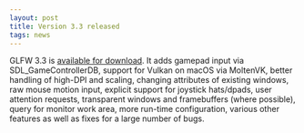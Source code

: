 ```yaml
---
layout: post
title: Version 3.3 released
tags: news
---
```


GLFW 3.3 is [available for download](download.html).  It adds gamepad input via
SDL\_GameControllerDB, support for Vulkan on macOS via MoltenVK, better handling
of high-DPI and scaling, changing attributes of existing windows, raw mouse
motion input, explicit support for joystick hats/dpads, user attention requests,
transparent windows and framebuffers (where possible), query for monitor work
area, more run-time configuration, various other features as well as fixes for
a large number of bugs.

